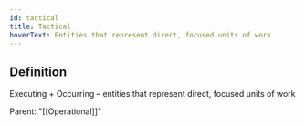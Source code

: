 ```yaml
---
id: tactical
title: Tactical
hoverText: Entities that represent direct, focused units of work
---
```

## Definition
Executing + Occurring – entities that represent direct, focused units of work

Parent: "[[Operational]]"
